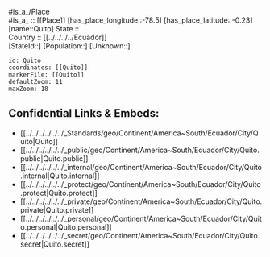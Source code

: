 ﻿---
location: [-0.23,-78.5] 
mapzoom: [7,12] 
mapmarker: city 
type: City
tags:
- geo/City


SpocWebEntityId: 33585
isDeleted: false
confidential: public

---
#is_a_/Place  
#is_a_ :: [[Place]] 
[has_place_longitude::-78.5] 
[has_place_latitude::-0.23] 
[name::Quito] 
State ::  
Country :: [[../../../../Ecuador]]  
[StateId::] 
[Population::] 
[Unknown::] 


```leaflet
id: Quito
coordinates: [[Quito]] 
markerFile: [[Quito]] 
defaultZoom: 11 
maxZoom: 18
```


## Confidential Links & Embeds: 
- [[../../../../../../_Standards/geo/Continent/America~South/Ecuador/City/Quito|Quito]] 
- [[../../../../../../_public/geo/Continent/America~South/Ecuador/City/Quito.public|Quito.public]] 
- [[../../../../../../_internal/geo/Continent/America~South/Ecuador/City/Quito.internal|Quito.internal]] 
- [[../../../../../../_protect/geo/Continent/America~South/Ecuador/City/Quito.protect|Quito.protect]] 
- [[../../../../../../_private/geo/Continent/America~South/Ecuador/City/Quito.private|Quito.private]] 
- [[../../../../../../_personal/geo/Continent/America~South/Ecuador/City/Quito.personal|Quito.personal]] 
- [[../../../../../../_secret/geo/Continent/America~South/Ecuador/City/Quito.secret|Quito.secret]] 
